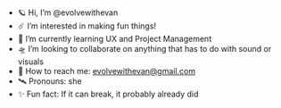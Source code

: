 - 🪐 Hi, I’m @evolvewithevan
- ☄️ I’m interested in making fun things!
- 🌌 I’m currently learning UX and Project Management
- 🛸 I’m looking to collaborate on anything that has to do with sound or visuals
- 📡 How to reach me: evolvewithevan@gmail.com
- 🛰️ Pronouns: she
- ✨ Fun fact: If it can break, it probably already did
